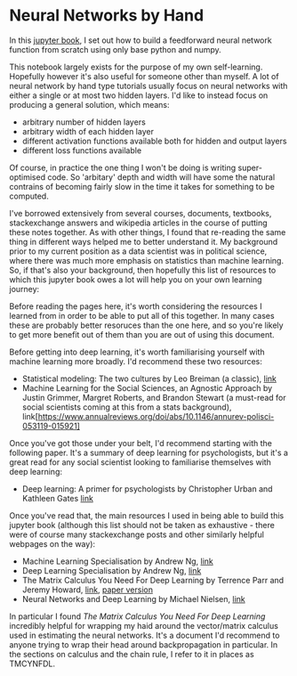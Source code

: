 # Neural Networks by Hand

In this [jupyter book](https://jupyterbook.org/en/stable/intro.html), I set out how to build a feedforward neural network function from scratch using only base python and numpy.

This notebook largely exists for the purpose of my own self-learning. Hopefully however it's also useful for someone other than myself. A lot of neural network by hand type tutorials usually focus on neural networks with either a single or at most two hidden layers. I'd like to instead focus on producing a general solution, which means:

- arbitrary number of hidden layers
- arbitrary width of each hidden layer
- different activation functions available both for hidden and output layers
- different loss functions available

Of course, in practice the one thing I won't be doing is writing super-optimised code. So 'arbitary' depth and width will have some the natural contrains of becoming fairly slow in the time it takes for something to be computed.

I've borrowed extensively from several courses, documents, textbooks, stackexchange answers and wikipedia articles in the course of putting these notes together. As with other things, I found that re-reading the same thing in different ways helped me to better understand it. My background prior to my current position as a data scientist was in political science, where there was much more emphasis on statistics than machine learning. So, if that's also your background, then hopefully this list of resources to which this jupyter book owes a lot will help you on your own learning journey:

Before reading the pages here, it's worth considering the resources I learned from in order to be able to put all of this together. In many cases these are probably better resoruces than the one here, and so you're likely to get more benefit out of them than you are out of using this document.

Before getting into deep learning, it's worth familiarising yourself with machine learning more broadly. I'd recommend these two resources:

- Statistical modeling: The two cultures by Leo Breiman (a classic), [link](https://projecteuclid.org/journals/statistical-science/volume-16/issue-3/Statistical-Modeling--The-Two-Cultures-with-comments-and-a/10.1214/ss/1009213726.full)
- Machine Learning for the Social Sciences, an Agnostic Approach by Justin Grimmer, Margret Roberts, and Brandon Stewart (a must-read for social scientists coming at this from a stats background), link[https://www.annualreviews.org/doi/abs/10.1146/annurev-polisci-053119-015921]

Once you've got those under your belt, I'd recommend starting with the following paper. It's a summary of deep learning for psychologists, but it's a great read for any social scientist looking to familiarise themselves with deep learning:

- Deep learning: A primer for psychologists by Christopher Urban and Kathleen Gates [link](https://psycnet.apa.org/record/2021-31499-001)

Once you've read that, the main resources I used in being able to build this jupyter book (although this list should not be taken as exhaustive - there were of course many stackexchange posts and other similarly helpful webpages on the way):

- Machine Learning Specialisation by Andrew Ng, [link](https://www.coursera.org/specializations/machine-learning-introduction)
- Deep Learning Specialisation by Andrew Ng, [link](https://www.coursera.org/specializations/deep-learning)
- The Matrix Calculus You Need For Deep Learning by Terrence Parr and Jeremy Howard, [link](https://explained.ai/matrix-calculus/), [paper version](https://arxiv.org/abs/1802.01528)
- Neural Networks and Deep Learning by Michael Nielsen, [link](http://neuralnetworksanddeeplearning.com/index.html)

In particular I found *The Matrix Calculus You Need For Deep Learning* incredibly helpful for wrapping my haid around the vector/matrix calculus used in estimating the neural networks. It's a document I'd recommend to anyone trying to wrap their head around backpropagation in particular. In the sections on calculus and the chain rule, I refer to it in places as TMCYNFDL.
